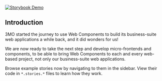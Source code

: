 [![Storybook Demo](https://img.shields.io/badge/-Storybook%20Demo-pink.svg)](https://3mo-esolutions.github.io/web-components/)

## Introduction

3MO started the journey to use Web Components to build its business-suite web applications a while back, and it did wonders for us!

We are now ready to take the next step and develop micro-frontends and components,
to be able to bring Web Components to each and every web-based project, not only our business-suite web applications.

Browse example stories now by navigating to them in the sidebar.
View their code in `*.stories.*` files to learn how they work.
